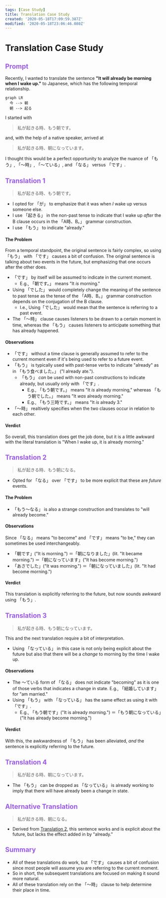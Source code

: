 ```yaml
---
tags: [Case Study]
title: Translation Case Study
created: '2020-05-18T17:09:59.387Z'
modified: '2020-05-18T23:06:46.080Z'
---
```


# Translation Case Study

## <span style="color: #9B59EB;">Prompt</span>
Recently, I wanted to translate the sentence **"It will already be morning when I wake up."** to Japanese, which has the following temporal relationship.
```mermaid
graph LR
  今 --> 朝
  朝 --> 起る
```

I started with
> 私が起きる時、もう朝です。

and, with the help of a native speaker, arrived at

> 私が起きる時、朝になっています。

I thought this would be a perfect opportunity to analyze the nuance of 「もう」, 「～時」, 「～ている」, and 「なる」 versus 「です」.

## <span style="color: #9B59EB;">Translation 1</span>
> 私が起きる時、もう朝です。
* I opted for 「が」 to emphasize that it was when *I* wake up versus someone else.
* I use 「起きる」 in the non-past tense to indicate that I wake up *after* the B clause occurs in the 「A時、B。」 grammar construction.
* I use 「もう」 to indicate "already."

#### The Problem
From a temporal standpoint, the original sentence is fairly complex, so using 「もう」 with 「です」 causes a bit of confusion.
The original sentence is talking about two events in the future, but emphasizing that one occurs after the other does.

* 「です」 by itself will be assumed to indicate in the current moment.
  * E.g., 「朝です。」 means "It *is* morning."
* Using 「でした」 would completely change the meaning of the sentence to past tense as the tense of the 「A時、B。」 grammar construction depends on the conjugation of the B clause.
  * I.e., Using「でした」 would mean that the sentence is referring to a past event.
* The 「～時」 clause causes listeners to be drawn to a certain moment in time, whereas the 「もう」 causes listeners to anticipate something that has already happened.

#### Observations
* 「です」 without a time clause is generally assumed to refer to the current moment even if it's being used to refer to a future event.
* 「もう」 is typically used with past-tense verbs to indicate "already" as in 「もう食べました。」 ("I already ate.").
  * 「もう」 *can* be used with non-past constructions to indicate already, but usually only with 「です」.
    * E.g., 「もう朝です。」 means "It *is* already morning," whereas 「もう朝でした。」 means "It *was* already morning."
    * E.g., 「もう三時です。」 means "It *is* already 3."
* 「～時」 realtively specifies when the two clauses occur in relation to each other.

#### Verdict
So overall, this translation does get the job done, but it is a little awkward with the literal translation is "When I wake up, it is already morning."

## <span style="color: #9B59EB;">Translation 2</span>
> 私が起きる時、もう朝になる。
* Opted for 「なる」 over 「です」 to be more explicit that these are *future* events.

#### The Problem
* 「もう～なる」 is also a strange construction and translates to "will already become."

#### Observations
Since 「なる」 means "to become" and 「です」 means "to be," they can sometimes be used interchangeably.
* 「朝です」("It is morning.") ＝「朝になりました」(lit. "It became morning.") ＝「朝になっています」("It has become morning.")
* 「あさでした」("It was morning.") ＝「朝になっていました」(lit. "It had become morning.")

#### Verdict
This translation is explicitly referring to the future, but now sounds awkward using 「もう」.

## <span style="color: #9B59EB;">Translation 3</span>
> 私が起きる時、もう朝になっています。

This and the next translation require a bit of interpretation.
* Using 「なっている」 in this case is not only being explicit about the future but also that there will be a *change* to morning by the time I wake up.

#### Observations
* The ～ている form of 「なる」 does not indicate "becoming" as it is one of those verbs that indicates a change in state. E.g., 「結婚しています」 for "am married."
* Using 「もう」 with 「なっている」 has the same effect as using it with 「です」.
  * E.g., 「もう朝です」("It is already morning.") ＝「もう朝になっている」("It has already become morning.")

#### Verdict
With this, the awkwardness of 「もう」 has been alleviated, *and* the sentence is explicitly referring to the future.

## <span style="color: #9B59EB;">Translation 4</span>
> 私が起きる時、朝になっています。
* The 「もう」 can be dropped as 「なっている」 is already working to imply that there will have already been a change in state.

## <span style="color: #9B59EB;">Alternative Translation</span>
> 私が起きる時、朝になる。
* Derived from [Translation 2](#translation-2), this sentence works and is explicit about the future, but lacks the effect added in by "already."

## <span style="color: #9B59EB;">Summary</span>
* All of these translations do work, but 「です」 causes a bit of confusion since most people will assume you are referring to the current moment.
* So in short, the subsequent translations are focused on making it sound more natural.
* All of these translation rely on the 「～時」 clause to help determine their place in time.
